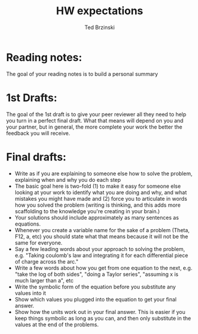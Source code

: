 ﻿---
layout: page
title: HW expectations  
permalink: /writeup/
author: Ted Brzinski
---

# Reading notes:

The goal of your reading notes is to build a personal summary 

# 1st Drafts:

The goal of the 1st draft is to give your peer reviewer all they need to help you turn in a perfect final draft.  What that means will depend on you and your partner, but in general, the more complete your work the better the feedback you will receive.

# Final drafts:
* Write as if you are explaining to someone else how to solve the problem, explaining when and why you do each step
* The basic goal here is two-fold (1) to make it easy for someone else looking at your work to identify what you are doing and why, and what mistakes you might have made and (2) force you to articulate in words how you solved the problem (writing is thinking, and this adds more scaffolding to the knowledge you're creating in your brain.)
* Your solutions should include approximately as many sentences as equations.
* Whenever you create a variable name for the sake of a problem (Theta, F12, a, etc) you should state what that means because it will not be the same for everyone.
* Say a few leading words about your approach to solving the problem, e.g. "Taking coulomb's law and integrating it for each differential piece of charge across the arc."
* Write a few words about how you get from one equation to the next, e.g. "take the log of both sides", "doing a Taylor series", "assuming x is much larger than a", etc
* Write the symbolic form of the equation before you substitute any values into it
* Show which values you plugged into the equation to get your final answer.
* Show how the units work out in your final answer. This is easier if you keep things symbolic as long as you can, and then only substitute in the values at the end of the problems.  

